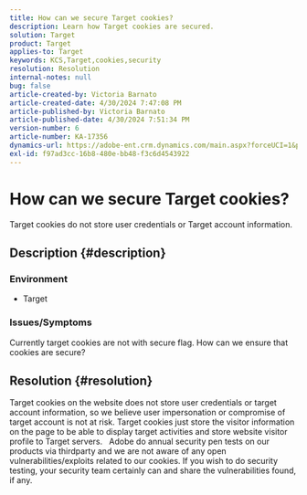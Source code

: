 ```yaml
---
title: How can we secure Target cookies?
description: Learn how Target cookies are secured.
solution: Target
product: Target
applies-to: Target
keywords: KCS,Target,cookies,security
resolution: Resolution
internal-notes: null
bug: false
article-created-by: Victoria Barnato
article-created-date: 4/30/2024 7:47:08 PM
article-published-by: Victoria Barnato
article-published-date: 4/30/2024 7:51:34 PM
version-number: 6
article-number: KA-17356
dynamics-url: https://adobe-ent.crm.dynamics.com/main.aspx?forceUCI=1&pagetype=entityrecord&etn=knowledgearticle&id=978b596c-2a07-ef11-9f8a-6045bd0a08d9
exl-id: f97ad3cc-16b8-480e-bb48-f3c6d4543922
---
```

# How can we secure Target cookies?


Target cookies do not store user credentials or Target account information.

## Description {#description}


### <b>Environment</b>

- Target




### <b>Issues/Symptoms</b>

Currently target cookies are not with secure flag. How can we ensure that cookies are secure?


## Resolution {#resolution}


Target cookies on the website does not store user credentials or target account information, so we believe user impersonation or compromise of target account is not at risk. Target cookies just store the visitor information on the page to be able to display target activities and store website visitor profile to Target servers.
 
Adobe do annual security pen tests on our products via thirdparty and we are not aware of any open vulnerabilities/exploits related to our cookies. If you wish to do security testing, your security team certainly can and share the vulnerabilities found, if any.
